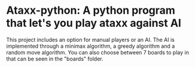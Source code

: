 # Ataxx-python: A python program that let's you play ataxx against AI
This project includes an option for manual players or an AI. The AI is implemented through a minimax algorithm, a greedy algorithm and a random move algorithm.
You can also choose between 7 boards to play in that can be seen in the "boards" folder.
